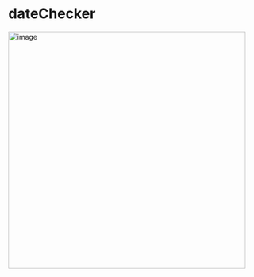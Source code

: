 # dateChecker
<img width="478" alt="image" src="https://user-images.githubusercontent.com/96213223/235471473-9cc41b48-d328-4222-9880-308c1824d09b.png">
